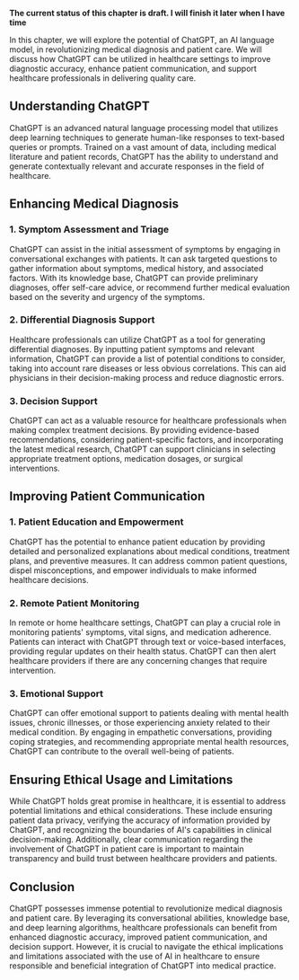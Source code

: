 **The current status of this chapter is draft. I will finish it later when I have time**

In this chapter, we will explore the potential of ChatGPT, an AI language model, in revolutionizing medical diagnosis and patient care. We will discuss how ChatGPT can be utilized in healthcare settings to improve diagnostic accuracy, enhance patient communication, and support healthcare professionals in delivering quality care.

**Understanding ChatGPT**
-------------------------

ChatGPT is an advanced natural language processing model that utilizes deep learning techniques to generate human-like responses to text-based queries or prompts. Trained on a vast amount of data, including medical literature and patient records, ChatGPT has the ability to understand and generate contextually relevant and accurate responses in the field of healthcare.

**Enhancing Medical Diagnosis**
-------------------------------

### **1. Symptom Assessment and Triage**

ChatGPT can assist in the initial assessment of symptoms by engaging in conversational exchanges with patients. It can ask targeted questions to gather information about symptoms, medical history, and associated factors. With its knowledge base, ChatGPT can provide preliminary diagnoses, offer self-care advice, or recommend further medical evaluation based on the severity and urgency of the symptoms.

### **2. Differential Diagnosis Support**

Healthcare professionals can utilize ChatGPT as a tool for generating differential diagnoses. By inputting patient symptoms and relevant information, ChatGPT can provide a list of potential conditions to consider, taking into account rare diseases or less obvious correlations. This can aid physicians in their decision-making process and reduce diagnostic errors.

### **3. Decision Support**

ChatGPT can act as a valuable resource for healthcare professionals when making complex treatment decisions. By providing evidence-based recommendations, considering patient-specific factors, and incorporating the latest medical research, ChatGPT can support clinicians in selecting appropriate treatment options, medication dosages, or surgical interventions.

**Improving Patient Communication**
-----------------------------------

### **1. Patient Education and Empowerment**

ChatGPT has the potential to enhance patient education by providing detailed and personalized explanations about medical conditions, treatment plans, and preventive measures. It can address common patient questions, dispel misconceptions, and empower individuals to make informed healthcare decisions.

### **2. Remote Patient Monitoring**

In remote or home healthcare settings, ChatGPT can play a crucial role in monitoring patients' symptoms, vital signs, and medication adherence. Patients can interact with ChatGPT through text or voice-based interfaces, providing regular updates on their health status. ChatGPT can then alert healthcare providers if there are any concerning changes that require intervention.

### **3. Emotional Support**

ChatGPT can offer emotional support to patients dealing with mental health issues, chronic illnesses, or those experiencing anxiety related to their medical condition. By engaging in empathetic conversations, providing coping strategies, and recommending appropriate mental health resources, ChatGPT can contribute to the overall well-being of patients.

**Ensuring Ethical Usage and Limitations**
------------------------------------------

While ChatGPT holds great promise in healthcare, it is essential to address potential limitations and ethical considerations. These include ensuring patient data privacy, verifying the accuracy of information provided by ChatGPT, and recognizing the boundaries of AI's capabilities in clinical decision-making. Additionally, clear communication regarding the involvement of ChatGPT in patient care is important to maintain transparency and build trust between healthcare providers and patients.

**Conclusion**
--------------

ChatGPT possesses immense potential to revolutionize medical diagnosis and patient care. By leveraging its conversational abilities, knowledge base, and deep learning algorithms, healthcare professionals can benefit from enhanced diagnostic accuracy, improved patient communication, and decision support. However, it is crucial to navigate the ethical implications and limitations associated with the use of AI in healthcare to ensure responsible and beneficial integration of ChatGPT into medical practice.
